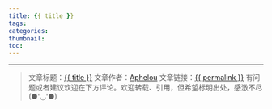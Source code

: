 ```yaml
---
title: {{ title }}
tags:
categories:
thumbnail:
toc:
---
```


<!--more-->  
---

> 文章标题：<a href='{{ permalink }}' title='{{ title }}' >{{ title }}</a>
> 文章作者：[Aphelou](http://www.metideas.com)
> 文章链接：<a href='{{ permalink }}' title='{{ title }}' >{{ permalink }}</a>
> 有问题或者建议欢迎在下方评论。欢迎转载、引用，但希望标明出处，感激不尽(●'◡'●)

